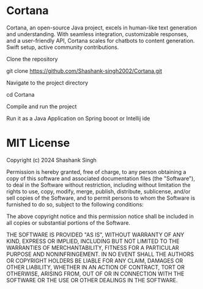 # Cortana
Cortana, an open-source Java project, excels in human-like text generation and understanding. With seamless integration, customizable responses, and a user-friendly API, Cortana scales for chatbots to content generation. Swift setup, active community contributions.

Clone the repository

git clone https://github.com/Shashank-singh2002/Cortana.git

Navigate to the project directory

cd Cortana

Compile and run the project

Run it as a Java Application on Spring booot or Intellij ide

# MIT License

Copyright (c) 2024 Shashank Singh

Permission is hereby granted, free of charge, to any person obtaining a copy
of this software and associated documentation files (the "Software"), to deal
in the Software without restriction, including without limitation the rights
to use, copy, modify, merge, publish, distribute, sublicense, and/or sell
copies of the Software, and to permit persons to whom the Software is
furnished to do so, subject to the following conditions:

The above copyright notice and this permission notice shall be included in all
copies or substantial portions of the Software.

THE SOFTWARE IS PROVIDED "AS IS", WITHOUT WARRANTY OF ANY KIND, EXPRESS OR
IMPLIED, INCLUDING BUT NOT LIMITED TO THE WARRANTIES OF MERCHANTABILITY,
FITNESS FOR A PARTICULAR PURPOSE AND NONINFRINGEMENT. IN NO EVENT SHALL THE
AUTHORS OR COPYRIGHT HOLDERS BE LIABLE FOR ANY CLAIM, DAMAGES OR OTHER
LIABILITY, WHETHER IN AN ACTION OF CONTRACT, TORT OR OTHERWISE, ARISING FROM,
OUT OF OR IN CONNECTION WITH THE SOFTWARE OR THE USE OR OTHER DEALINGS IN THE
SOFTWARE.
